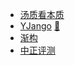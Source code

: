 - [汤质看本质](https://space.bilibili.com/362588980)
- [YJango](https://space.bilibili.com/344849038) [🔗](https://wemp.app/accounts/c38050d9-60cf-4f10-9624-6afd8e4ee855?page=1)
- [渐构](https://www.modevol.com/)
- [中正评测](https://space.bilibili.com/178047796)